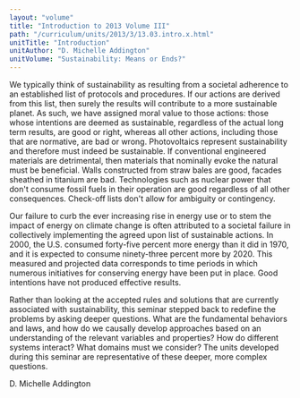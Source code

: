 ```yaml
---
layout: "volume"
title: "Introduction to 2013 Volume III"
path: "/curriculum/units/2013/3/13.03.intro.x.html"
unitTitle: "Introduction"
unitAuthor: "D. Michelle Addington"
unitVolume: "Sustainability: Means or Ends?"
---
```

<body>
<p>
  We typically think of sustainability as resulting from a societal adherence to an established list of protocols and procedures. If our actions are derived from this list, then surely the results will contribute to a more sustainable planet. As such, we have assigned moral value to those actions: those whose intentions are deemed as sustainable, regardless of the actual long term results, are good or right, whereas all other actions, including those that are normative, are bad or wrong.  Photovoltaics represent sustainability and therefore must indeed be sustainable. If conventional engineered materials are detrimental, then materials that nominally
  <b>
  </b>
  evoke the natural must be beneficial. Walls constructed from straw bales are good, facades sheathed in titanium are bad.  Technologies such as nuclear power that don't consume fossil fuels in their operation are good regardless of all other consequences. Check-off lists don't allow for ambiguity or contingency.
 </p>
<p>
  Our failure to curb the ever increasing rise in energy use or to stem the impact of energy on climate change is often attributed to a societal failure in collectively implementing the agreed upon list of sustainable actions. In 2000, the U.S. consumed forty-five percent more energy than it did in 1970, and it is expected to consume ninety-three percent more by 2020. This measured and projected data corresponds to time periods in which numerous initiatives for conserving energy have been put in place. Good intentions have not produced effective results.
 </p>
<p>
  Rather than looking at the accepted rules and solutions that are currently associated with sustainability, this seminar stepped back to redefine the problems by asking deeper questions.  What are the fundamental behaviors and laws, and how do we causally develop approaches based on an understanding of the relevant variables and properties? How do different systems interact?  What domains must we consider?  The units developed during this seminar are representative of these deeper, more complex questions.
 </p>
<p>
  D. Michelle Addington
 </p>


</body>